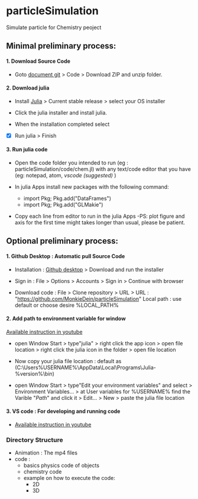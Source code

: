 # particleSimulation
Simulate particle for Chemistry peoject

## Minimal preliminary process:

#### 1. Download Source Code 

- Goto [document git](https://github.com/MonkieDein/particleSimulation) > Code > Download ZIP and unzip folder.

#### 2. Download julia

- Install [Julia](https://julialang.org/downloads/) > Current stable release > select your OS installer

- Click the julia installer and install julia.

- When the installation completed select 
- [x] Run julia > Finish

#### 3. Run julia code

- Open the code folder you intended to run (eg : particleSimulation/code/chem.jl) with any text/code editor that you have (eg: notepad, atom, *vscode (suggested)* )

- In julia Apps install new packages with the following command:
    - import Pkg; Pkg.add("DataFrames")
    - import Pkg; Pkg.add("GLMakie")

- Copy each line from editor to run in the julia Apps
    -PS: plot figure and axis for the first time might takes longer than usual, please be patient.

## Optional preliminary process:

#### 1. Github Desktop : Automatic pull Source Code 

- Installation : [Github desktop](https://desktop.github.com/) > Download and run the installer

- Sign in : File > Options > Accounts > Sign in > Continue with browser

- Download code : File > Clone repository > URL >
URL : "https://github.com/MonkieDein/particleSimulation"
Local path : use default or choose desire %LOCAL_PATH%

#### 2. Add path to environment variable for window
[Available instruction in youtube](https://www.youtube.com/watch?v=42OXIbdc7bQ)

- open Window Start > type"julia" > right click the app icon > open file location > right click the julia icon in the folder > open file location 

- Now copy your julia file location : default as 
(C:\Users\%USERNAME%\AppData\Local\Programs\Julia-%version%\bin)

- open Window Start > type"Edit your environment variables" and select > Environment Variables... > at User variables for %USERNAME% find the Varible "*Path*" and click it > Edit... > New > paste the julia file location

#### 3. VS code : For developing and running code 

- [Available instruction in youtube](https://www.youtube.com/watch?v=oi5dZxPGNlk&t=204s)


### Directory Structure
- Animation : The mp4 files
- code : 
    - basics physics code of objects
    - chemistry code
    - example on how to execute the code:
        - 2D
        - 3D
